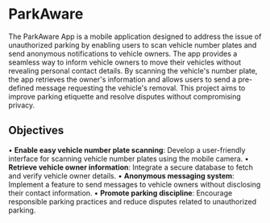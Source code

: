# ParkAware
The ParkAware App is a mobile application designed to address the issue of unauthorized parking by enabling users to scan vehicle number plates and send anonymous notifications to vehicle owners. The app provides a seamless way to inform vehicle owners to move their vehicles without revealing personal contact details. By scanning the vehicle's number plate, the app retrieves the owner's information and allows users to send a pre-defined message requesting the vehicle's removal. This project aims to improve parking etiquette and resolve disputes without compromising privacy.

## Objectives
• **Enable easy vehicle number plate scanning**: Develop a user-friendly interface for scanning vehicle number plates using the mobile camera.
• **Retrieve vehicle owner information**: Integrate a secure database to fetch and verify vehicle owner details.
• **Anonymous messaging system**: Implement a feature to send messages to vehicle owners without disclosing their contact information.
• **Promote parking discipline**: Encourage responsible parking practices and reduce disputes related to unauthorized parking.
